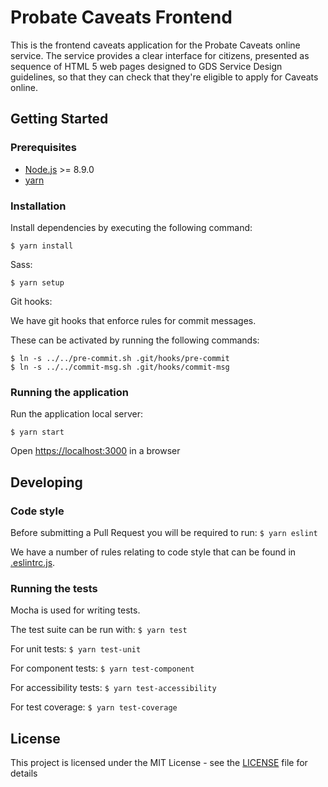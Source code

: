 # Probate Caveats Frontend

This is the frontend caveats application for the Probate Caveats online service. The service provides a clear interface for citizens, presented as sequence of HTML 5 web pages designed to GDS Service Design guidelines, so that they can check that they're eligible to apply for Caveats online.

## Getting Started

### Prerequisites

- [Node.js](nodejs.org) >= 8.9.0
- [yarn](yarnpkg.com)

### Installation



Install dependencies by executing the following command:

```
$ yarn install
```

Sass:

```
$ yarn setup
```

Git hooks:

We have git hooks that enforce rules for commit messages.

These can be activated by running the following commands:

```
$ ln -s ../../pre-commit.sh .git/hooks/pre-commit
$ ln -s ../../commit-msg.sh .git/hooks/commit-msg
```

### Running the application

Run the application local server:

```
$ yarn start
```

Open [https://localhost:3000](https://localhost:3000) in a browser

## Developing

### Code style

Before submitting a Pull Request you will be required to run:
`$ yarn eslint`

We have a number of rules relating to code style that can be found in [.eslintrc.js](https://github.com/hmcts/probate-caveats-frontend/blob/develop/.eslintrc.js).

### Running the tests

Mocha is used for writing tests.

The test suite can be run with:
`$ yarn test`

For unit tests:
`$ yarn test-unit`

For component tests:
`$ yarn test-component`

For accessibility tests:
`$ yarn test-accessibility`

For test coverage:
`$ yarn test-coverage`

## License

This project is licensed under the MIT License - see the [LICENSE](https://github.com/hmcts/probate-caveats-frontend/blob/develop/LICENSE.md) file for details
